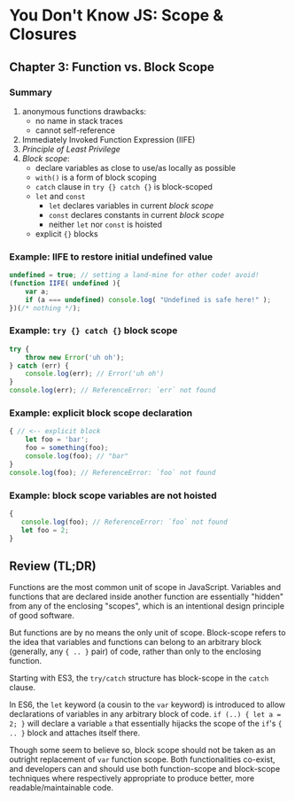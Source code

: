 # You Don't Know JS: Scope & Closures

## Chapter 3: Function vs. Block Scope

### Summary

1. anonymous functions drawbacks:
    - no name in stack traces
    - cannot self-reference
2. Immediately Invoked Function Expression (IIFE)
3. *Principle of Least Privilege*
3. *Block scope*:
    - declare variables as close to use/as locally as possible
    - `with()` is a form of block scoping
    - `catch` clause in `try {} catch {}` is block-scoped
    - `let` and `const`
        - `let` declares variables in current *block scope*
        - `const` declares constants in current *block scope*
        - neither `let` nor `const` is hoisted
    - explicit `{}` blocks

### Example: IIFE to restore initial undefined value
```js
undefined = true; // setting a land-mine for other code! avoid!
(function IIFE( undefined ){
    var a;
    if (a === undefined) console.log( "Undefined is safe here!" );
})(/* nothing */);
```

### Example: `try {} catch {}` block scope

```js
try {
    throw new Error('uh oh');
} catch (err) {
    console.log(err); // Error('uh oh')
}
console.log(err); // ReferenceError: `err` not found
```

### Example: explicit block scope declaration
```js
{ // <-- explicit block
    let foo = 'bar';
    foo = something(foo);
    console.log(foo); // "bar"
}
console.log(foo); // ReferenceError: `foo` not found
```

### Example: block scope variables are not hoisted
```js
{
   console.log(foo); // ReferenceError: `foo` not found
   let foo = 2;
}
```

## Review (TL;DR)

Functions are the most common unit of scope in JavaScript. Variables and functions that are declared inside another function are essentially "hidden" from any of the enclosing "scopes", which is an intentional design principle of good software.

But functions are by no means the only unit of scope. Block-scope refers to the idea that variables and functions can belong to an arbitrary block (generally, any `{ .. }` pair) of code, rather than only to the enclosing function.

Starting with ES3, the `try/catch` structure has block-scope in the `catch` clause.

In ES6, the `let` keyword (a cousin to the `var` keyword) is introduced to allow declarations of variables in any arbitrary block of code. `if (..) { let a = 2; }` will declare a variable `a` that essentially hijacks the scope of the `if`'s `{ .. }` block and attaches itself there.

Though some seem to believe so, block scope should not be taken as an outright replacement of `var` function scope. Both functionalities co-exist, and developers can and should use both function-scope and block-scope techniques where respectively appropriate to produce better, more readable/maintainable code.

[^note-leastprivilege]: [Principle of Least Privilege](http://en.wikipedia.org/wiki/Principle_of_least_privilege)
